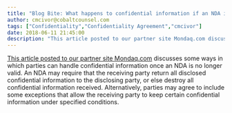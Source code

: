 ```yaml
---
title: "Blog Bite: What happens to confidential information if an NDA is not accomplished, expires or is terminated?"
author: cmcivor@cobaltcounsel.com
tags: ["Confidentiality","Confidentiality Agreement","cmcivor"]
date: 2018-06-11 21:45:00
description: "This article posted to our partner site Mondaq.com discusses some ways in which parties can handle confidential information once an NDA is no longer valid. An NDA may require that the receiving part..."
---
```


[This article posted to our partner site Mondaq.com](http://www.mondaq.com/unitedstates/x/566756/Trade+Secrets/NDA+Return+or+Destruction+of+Confidential+Information) discusses some ways in which parties can handle confidential information once an NDA is no longer valid. An NDA may require that the receiving party return all disclosed confidential information to the disclosing party, or else destroy all confidential information received. Alternatively, parties may agree to include some exceptions that allow the receiving party to keep certain confidential information under specified conditions.